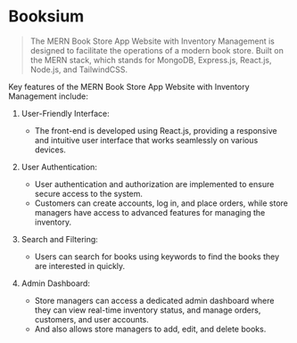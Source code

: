 # Booksium

> The MERN Book Store App Website with Inventory Management is designed to facilitate the operations of a modern book store. Built on the MERN stack, which stands for MongoDB, Express.js, React.js, Node.js, and TailwindCSS.

Key features of the MERN Book Store App Website with Inventory Management include:

1. User-Friendly Interface:
   - The front-end is developed using React.js, providing a responsive and intuitive user interface that works seamlessly on various devices.

2. User Authentication:
   - User authentication and authorization are implemented to ensure secure access to the system.
   - Customers can create accounts, log in, and place orders, while store managers have access to advanced features for managing the inventory.

3. Search and Filtering:
   - Users can search for books using keywords to find the books they are interested in quickly.

4. Admin Dashboard:
   - Store managers can access a dedicated admin dashboard where they can view real-time inventory status, and manage orders, customers, and user accounts.
   - And also allows store managers to add, edit, and delete books.
